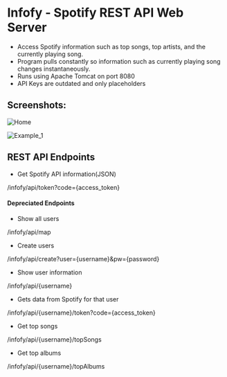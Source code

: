 # Infofy - Spotify REST API Web Server

- Access Spotify information such as top songs, top artists, and the currently playing song.  
- Program pulls constantly so information such as currently playing song changes instantaneously.  
- Runs using Apache Tomcat on port 8080
- API Keys are outdated and only placeholders


## Screenshots:


![Home](https://i.imgur.com/gVwGztD.png)

![Example_1](https://i.imgur.com/qi7UxZB.png)


## REST API Endpoints 


- Get Spotify API information(JSON)

/infofy/api/token?code={access_token}

#### Depreciated Endpoints


- Show all users

/infofy/api/map

- Create users

/infofy/api/create?user={username}&pw={password}

- Show user information

/infofy/api/{username}

- Gets data from Spotify for that user

/infofy/api/{username}/token?code={access_token}

- Get top songs

/infofy/api/{username}/topSongs

- Get top albums

/infofy/api/{username}/topAlbums

